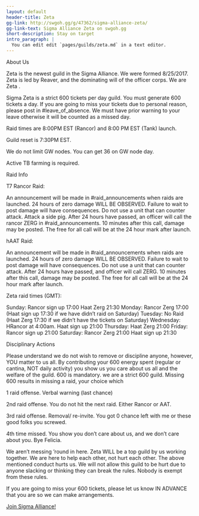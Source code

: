 ```yaml
---
layout: default
header-title: Zeta
gg-link: http://swgoh.gg/g/47362/sigma-alliance-zeta/
gg-link-text: Sigma Alliance Zeta on swgoh.gg
short-description: Stay on target
intro_paragraph: |
  You can edit edit `pages/guilds/zeta.md` in a text editor.
---
```


About Us





Zeta is the newest guild in the Sigma Alliance. We were formed 8/25/2017. Zeta is led by Reaver, and the dominating will of the officer corps. We are Zeta .

Sigma Zeta is a strict 600 tickets per day guild. You must generate 600 tickets a day. If you are going to miss your tickets due to personal reason, please post in #leave_of_absence. We must have prior warning to your leave otherwise it will be counted as a missed day.

Raid times are 8:00PM EST (Rancor) and 8:00 PM EST (Tank) launch.

Guild reset is 7:30PM EST.

We do not limit GW nodes. You can get 36 on GW node day.

Active TB farming is required.





Raid Info

T7 Rancor Raid:




An announcement will be made in #raid_announcements when raids are launched.
24 hours of zero damage WILL BE OBSERVED. Failure to wait to post damage will have consequences. Do not use a unit that can counter attack. Attack a side pig.
After 24 hours have passed, an officer will call the rancor ZERG in #raid_announcements. 10 minutes after this call, damage may be posted. The free for all call will be at the 24 hour mark after launch.




hAAT Raid:




An announcement will be made in #raid_announcements when raids are launched.
24 hours of zero damage WILL BE OBSERVED. Failure to wait to post damage will have consequences. Do not use a unit that can counter attack. 
After 24 hours have passed, and officer will call ZERG. 10 minutes after this call, damage may be posted.  The free for all call will be at the 24 hour mark after launch.




Zeta raid times (GMT):



Sunday: Rancor sign up 17:00 Haat Zerg 21:30 
Monday: Rancor Zerg 17:00  (Haat sign up 17:30 if we have didn’t raid on Saturday)
Tuesday: No Raid (Haat Zerg 17:30 if we didn’t have the tickets on Saturday) 
Wednesday: HRancor at 4:00am.  Haat sign up 21:00
Thursday: Haat Zerg 21:00
Friday: Rancor sign up 21:00
Saturday: Rancor Zerg 21:00
Haat sign up 21:30 








Disciplinary Actions





Please understand we do not wish to remove or discipline anyone, however, YOU matter to us all. By contributing your 600 energy spent (regular or cantina, NOT daily activity) you show us you care about us all and the welfare of the guild. 600 is mandatory. we are a strict 600 guild. Missing 600 results in missing a raid, your choice which



1 raid offense. Verbal warning (last chance)

2nd raid offense. You do not hit the next raid. Either Rancor or AAT.

3rd raid offense. Removal/ re-invite. You got 0 chance left with me or these good folks you screwed.

4th time missed. You show you don’t care about us, and we don’t care about you. Bye Felicia.



We aren’t messing ’round in here. Zeta WILL be a top guild by us working together. We are here to help each other, not hurt each other. The above mentioned conduct hurts us. We will not allow this guild to be hurt due to anyone slacking or thinking they can break the rules. Nobody is exempt from these rules.

If you are going to miss your 600 tickets, please let us know IN ADVANCE that you are so we can make arrangements.





[Join Sigma Alliance!](https://discord.gg/V33Kfaj)
